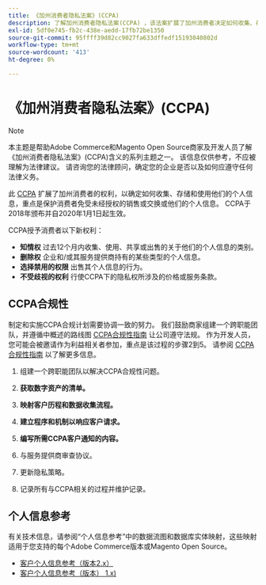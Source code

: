 ```yaml
---
title: 《加州消费者隐私法案》(CCPA)
description: 了解加州消费者隐私法案(CCPA) ，该法案扩展了加州消费者决定如何收集、存储和使用其个人信息的权利。
exl-id: 5df0e745-fb2c-438e-aedd-17fb72be1350
source-git-commit: 95ffff39d82cc9027fa633dffedf15193040802d
workflow-type: tm+mt
source-wordcount: '413'
ht-degree: 0%

---
```


# 《加州消费者隐私法案》(CCPA)

>[!NOTE]
>
>本主题是帮助Adobe Commerce和Magento Open Source商家及开发人员了解《加州消费者隐私法案》(CCPA)含义的系列主题之一。 该信息仅供参考，不应被理解为法律建议。 请咨询您的法律顾问，确定您的企业是否以及如何应遵守任何法律义务。

此 [CCPA](https://oag.ca.gov/privacy/ccpa) 扩展了加州消费者的权利，以确定如何收集、存储和使用他们的个人信息，重点是保护消费者免受未经授权的销售或交换或他们的个人信息。 CCPA于2018年颁布并自2020年1月1日起生效。

CCPA授予消费者以下新权利：

- **知情权** 过去12个月内收集、使用、共享或出售的关于他们的个人信息的类别。
- **删除权** 企业和/或其服务提供商持有的某些类型的个人信息。
- **选择禁用的权限** 出售其个人信息的行为。
- **不受歧视的权利** 行使CCPA下的隐私权所涉及的价格或服务条款。

## CCPA合规性

制定和实施CCPA合规计划需要协调一致的努力。 我们鼓励商家组建一个跨职能团队，并遵循中概述的路线图 [CCPA合规性指南](https://experienceleague.adobe.com/docs/commerce-admin/start/compliance/privacy/compliance-ccpa.html) 让公司遵守法规。 作为开发人员，您可能会被邀请作为利益相关者参加，重点是该过程的步骤2到5。 请参阅 [CCPA合规性指南](https://experienceleague.adobe.com/docs/commerce-admin/start/compliance/privacy/compliance-ccpa.html) 以了解更多信息。

1. 组建一个跨职能团队以解决CCPA合规性问题。

1. **获取数字资产的清单。**

1. **映射客户历程和数据收集流程。**

1. **建立程序和机制以响应客户请求。**

1. **编写所需CCPA客户通知的内容。**

1. 与服务提供商审查协议。

1. 更新隐私策略。

1. 记录所有与CCPA相关的过程并维护记录。

## 个人信息参考

有关技术信息，请参阅“个人信息参考”中的数据流图和数据库实体映射，这些映射适用于您支持的每个Adobe Commerce版本或Magento Open Source。

- [客户个人信息参考（版本2.x）](data-m2.md)
- [客户个人信息参考（版本） 1.x)](data-m1.md)
